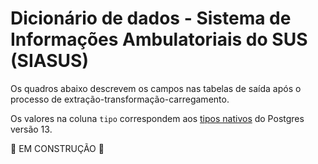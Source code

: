 <!--
SPDX-FileCopyrightText: 2021, 2022 ImpulsoGov <contato@impulsogov.org>

SPDX-License-Identifier: MIT
-->


# Dicionário de dados - Sistema de Informações Ambulatoriais do SUS (SIASUS)

Os quadros abaixo descrevem os campos nas tabelas de saída após o processo de extração-transformação-carregamento.

Os valores na coluna `tipo` correspondem aos [tipos nativos](https://www.postgresql.org/docs/13/datatype.html) do Postgres versão 13.

🚧 EM CONSTRUÇÃO 🚧
